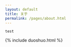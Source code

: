 ```yaml
---
layout: default
title: 关于
permalink: /pages/about.html
---
```


<div class="home">

	test

</div>


<div>
{% include duoshuo.html %}
</div>

